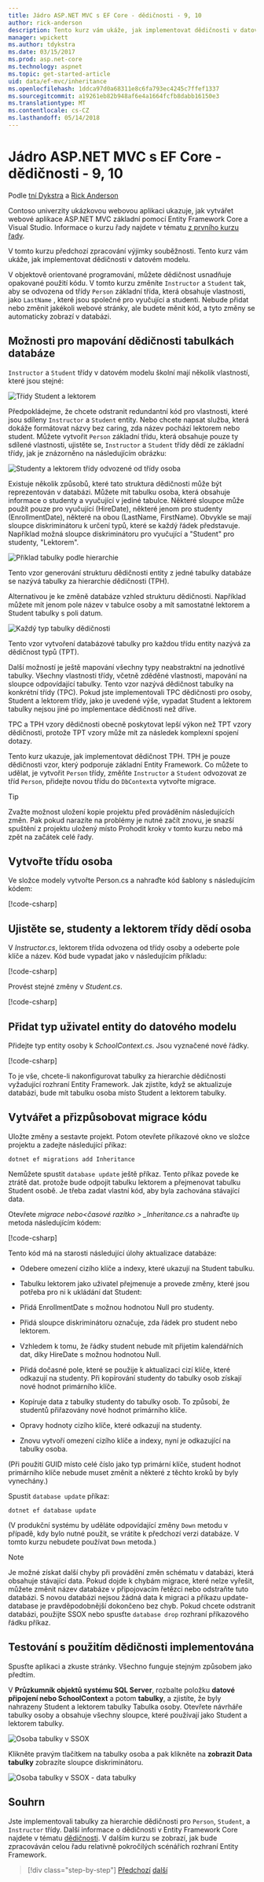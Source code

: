 ```yaml
---
title: Jádro ASP.NET MVC s EF Core - dědičnosti - 9, 10
author: rick-anderson
description: Tento kurz vám ukáže, jak implementovat dědičnosti v datovém modelu Entity Framework Core v aplikaci ASP.NET Core.
manager: wpickett
ms.author: tdykstra
ms.date: 03/15/2017
ms.prod: asp.net-core
ms.technology: aspnet
ms.topic: get-started-article
uid: data/ef-mvc/inheritance
ms.openlocfilehash: 1ddca97d0a68311e8c6fa793ec4245c7ffef1337
ms.sourcegitcommit: a19261eb82b948af6e4a1664fcfb8dabb16150e3
ms.translationtype: MT
ms.contentlocale: cs-CZ
ms.lasthandoff: 05/14/2018
---
```

# <a name="aspnet-core-mvc-with-ef-core---inheritance---9-of-10"></a>Jádro ASP.NET MVC s EF Core - dědičnosti - 9, 10

Podle [tní Dykstra](https://github.com/tdykstra) a [Rick Anderson](https://twitter.com/RickAndMSFT)

Contoso univerzity ukázkovou webovou aplikaci ukazuje, jak vytvářet webové aplikace ASP.NET MVC základní pomocí Entity Framework Core a Visual Studio. Informace o kurzu řady najdete v tématu [z prvního kurzu řady](intro.md).

V tomto kurzu předchozí zpracování výjimky souběžnosti. Tento kurz vám ukáže, jak implementovat dědičnosti v datovém modelu.

V objektově orientované programování, můžete dědičnost usnadňuje opakované použití kódu. V tomto kurzu změníte `Instructor` a `Student` tak, aby se odvozena od třídy `Person` základní třída, která obsahuje vlastnosti, jako `LastName` , které jsou společné pro vyučující a studenti. Nebude přidat nebo změnit jakékoli webové stránky, ale budete měnit kód, a tyto změny se automaticky zobrazí v databázi.

## <a name="options-for-mapping-inheritance-to-database-tables"></a>Možnosti pro mapování dědičnosti tabulkách databáze

`Instructor` a `Student` třídy v datovém modelu školní mají několik vlastností, které jsou stejné:

![Třídy Student a lektorem](inheritance/_static/no-inheritance.png)

Předpokládejme, že chcete odstranit redundantní kód pro vlastnosti, které jsou sdíleny `Instructor` a `Student` entity. Nebo chcete napsat služba, která dokáže formátovat názvy bez caring, zda název pochází lektorem nebo student. Můžete vytvořit `Person` základní třídu, která obsahuje pouze ty sdílené vlastnosti, ujistěte se, `Instructor` a `Student` třídy dědí ze základní třídy, jak je znázorněno na následujícím obrázku:

![Studenty a lektorem třídy odvozené od třídy osoba](inheritance/_static/inheritance.png)

Existuje několik způsobů, které tato struktura dědičnosti může být reprezentován v databázi. Můžete mít tabulku osoba, která obsahuje informace o studenty a vyučující v jediné tabulce. Některé sloupce může použít pouze pro vyučující (HireDate), některé jenom pro studenty (EnrollmentDate), některé na obou (LastName, FirstName). Obvykle se mají sloupce diskriminátoru k určení typů, které se každý řádek představuje. Například možná sloupce diskriminátoru pro vyučující a "Student" pro studenty, "Lektorem".

![Příklad tabulky podle hierarchie](inheritance/_static/tph.png)

Tento vzor generování strukturu dědičnosti entity z jedné tabulky databáze se nazývá tabulky za hierarchie dědičnosti (TPH).

Alternativou je ke změně databáze vzhled strukturu dědičnosti. Například můžete mít jenom pole název v tabulce osoby a mít samostatné lektorem a Student tabulky s poli datum.

![Každý typ tabulky dědičnosti](inheritance/_static/tpt.png)

Tento vzor vytvoření databázové tabulky pro každou třídu entity nazývá za dědičnost typů (TPT).

Další možností je ještě mapování všechny typy neabstraktní na jednotlivé tabulky. Všechny vlastnosti třídy, včetně zděděné vlastnosti, mapování na sloupce odpovídající tabulky. Tento vzor nazývá dědičnost tabulky na konkrétní třídy (TPC). Pokud jste implementovali TPC dědičnosti pro osoby, Student a lektorem třídy, jako je uvedené výše, vypadat Student a lektorem tabulky nejsou jiné po implementace dědičnosti než dříve.

TPC a TPH vzory dědičnosti obecně poskytovat lepší výkon než TPT vzory dědičnosti, protože TPT vzory může mít za následek komplexní spojení dotazy.

Tento kurz ukazuje, jak implementovat dědičnost TPH. TPH je pouze dědičnosti vzor, který podporuje základní Entity Framework.  Co můžete to udělat, je vytvořit `Person` třídy, změňte `Instructor` a `Student` odvozovat ze tříd `Person`, přidejte novou třídu do `DbContext`a vytvořte migrace.

> [!TIP] 
> Zvažte možnost uložení kopie projektu před prováděním následujících změn.  Pak pokud narazíte na problémy je nutné začít znovu, je snazší spuštění z projektu uložený místo Prohodit kroky v tomto kurzu nebo má zpět na začátek celé řady.

## <a name="create-the-person-class"></a>Vytvořte třídu osoba

Ve složce modely vytvořte Person.cs a nahraďte kód šablony s následujícím kódem:

[!code-csharp[](intro/samples/cu/Models/Person.cs)]

## <a name="make-student-and-instructor-classes-inherit-from-person"></a>Ujistěte se, studenty a lektorem třídy dědí osoba

V *Instructor.cs*, lektorem třída odvozena od třídy osoby a odeberte pole klíče a název. Kód bude vypadat jako v následujícím příkladu:

[!code-csharp[](intro/samples/cu/Models/Instructor.cs?name=snippet_AfterInheritance&highlight=8)]

Provést stejné změny v *Student.cs*.

[!code-csharp[](intro/samples/cu/Models/Student.cs?name=snippet_AfterInheritance&highlight=8)]

## <a name="add-the-person-entity-type-to-the-data-model"></a>Přidat typ uživatel entity do datového modelu

Přidejte typ entity osoby k *SchoolContext.cs*. Jsou vyznačené nové řádky.

[!code-csharp[](intro/samples/cu/Data/SchoolContext.cs?name=snippet_AfterInheritance&highlight=19,30)]

To je vše, chcete-li nakonfigurovat tabulky za hierarchie dědičnosti vyžadující rozhraní Entity Framework. Jak zjistíte, když se aktualizuje databázi, bude mít tabulku osoba místo Student a lektorem tabulky.

## <a name="create-and-customize-migration-code"></a>Vytvářet a přizpůsobovat migrace kódu

Uložte změny a sestavte projekt. Potom otevřete příkazové okno ve složce projektu a zadejte následující příkaz:

```console
dotnet ef migrations add Inheritance
```

Nemůžete spustit `database update` ještě příkaz. Tento příkaz povede ke ztrátě dat. protože bude odpojit tabulku lektorem a přejmenovat tabulku Student osobě. Je třeba zadat vlastní kód, aby byla zachována stávající data.

Otevřete *migrace nebo\<časové razítko > _Inheritance.cs* a nahraďte `Up` metoda následujícím kódem:

[!code-csharp[](intro/samples/cu/Migrations/20170216215525_Inheritance.cs?name=snippet_Up)]

Tento kód má na starosti následující úlohy aktualizace databáze:

* Odebere omezení cizího klíče a indexy, které ukazují na Student tabulku.

* Tabulku lektorem jako uživatel přejmenuje a provede změny, které jsou potřeba pro ni k ukládání dat Student:

* Přidá EnrollmentDate s možnou hodnotou Null pro studenty.

* Přidá sloupce diskriminátoru označuje, zda řádek pro student nebo lektorem.

* Vzhledem k tomu, že řádky student nebude mít přijetím kalendářních dat, díky HireDate s možnou hodnotou Null.

* Přidá dočasné pole, které se použije k aktualizaci cizí klíče, které odkazují na studenty. Při kopírování studenty do tabulky osob získají nové hodnot primárního klíče.

* Kopíruje data z tabulky studenty do tabulky osob. To způsobí, že studentů přiřazovány nové hodnot primárního klíče.

* Opravy hodnoty cizího klíče, které odkazují na studenty.

* Znovu vytvoří omezení cizího klíče a indexy, nyní je odkazující na tabulky osoba.

(Při použití GUID místo celé číslo jako typ primární klíče, student hodnot primárního klíče nebude muset změnit a některé z těchto kroků by byly vynechány.)

Spustit `database update` příkaz:

```console
dotnet ef database update
```

(V produkční systému by uděláte odpovídající změny `Down` metodu v případě, kdy bylo nutné použít, se vrátíte k předchozí verzi databáze. V tomto kurzu nebudete používat `Down` metoda.)

> [!NOTE] 
> Je možné získat další chyby při provádění změn schématu v databázi, která obsahuje stávající data. Pokud dojde k chybám migrace, které nelze vyřešit, můžete změnit název databáze v připojovacím řetězci nebo odstraňte tuto databázi. S novou databázi nejsou žádná data k migraci a příkazu update-database je pravděpodobnější dokončeno bez chyb. Pokud chcete odstranit databázi, použijte SSOX nebo spusťte `database drop` rozhraní příkazového řádku příkaz.

## <a name="test-with-inheritance-implemented"></a>Testování s použitím dědičnosti implementována

Spusťte aplikaci a zkuste stránky. Všechno funguje stejným způsobem jako předtím.

V **Průzkumník objektů systému SQL Server**, rozbalte položku **datové připojení nebo SchoolContext** a potom **tabulky**, a zjistíte, že byly nahrazeny Student a lektorem tabulky Tabulka osoby. Otevřete návrháře tabulky osoby a obsahuje všechny sloupce, které používají jako Student a lektorem tabulky.

![Osoba tabulky v SSOX](inheritance/_static/ssox-person-table.png)

Klikněte pravým tlačítkem na tabulky osoba a pak klikněte na **zobrazit Data tabulky** zobrazíte sloupce diskriminátoru.

![Osoba tabulky v SSOX - data tabulky](inheritance/_static/ssox-person-data.png)

## <a name="summary"></a>Souhrn

Jste implementovali tabulky za hierarchie dědičnosti pro `Person`, `Student`, a `Instructor` třídy. Další informace o dědičnosti v Entity Framework Core najdete v tématu [dědičnosti](https://docs.microsoft.com/ef/core/modeling/inheritance). V dalším kurzu se zobrazí, jak bude zpracováván celou řadu relativně pokročilých scénářích rozhraní Entity Framework.

> [!div class="step-by-step"]
> [Předchozí](concurrency.md)
> [další](advanced.md)  
